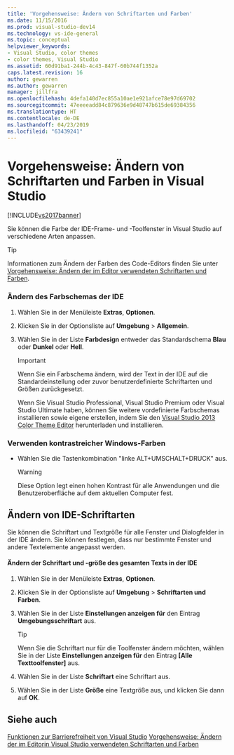 ```yaml
---
title: 'Vorgehensweise: Ändern von Schriftarten und Farben'
ms.date: 11/15/2016
ms.prod: visual-studio-dev14
ms.technology: vs-ide-general
ms.topic: conceptual
helpviewer_keywords:
- Visual Studio, color themes
- color themes, Visual Studio
ms.assetid: 60d91ba1-244b-4c43-847f-60b744f1352a
caps.latest.revision: 16
author: gewarren
ms.author: gewarren
manager: jillfra
ms.openlocfilehash: 4defa140d7ec855a10ae1e921afce78e97d69702
ms.sourcegitcommit: 47eeeeadd84c879636e9d48747b615de69384356
ms.translationtype: HT
ms.contentlocale: de-DE
ms.lasthandoff: 04/23/2019
ms.locfileid: "63439241"
---
```

# <a name="how-to-change-fonts-and-colors-in-visual-studio"></a>Vorgehensweise: Ändern von Schriftarten und Farben in Visual Studio
[!INCLUDE[vs2017banner](../includes/vs2017banner.md)]

Sie können die Farbe der IDE-Frame- und -Toolfenster in Visual Studio auf verschiedene Arten anpassen.

> [!TIP]
> Informationen zum Ändern der Farben des Code-Editors finden Sie unter [Vorgehensweise: Ändern der im Editor verwendeten Schriftarten und Farben](../ide/reference/how-to-change-fonts-and-colors-in-the-editor.md).

### <a name="change-the-color-theme-of-the-ide"></a>Ändern des Farbschemas der IDE

1. Wählen Sie in der Menüleiste **Extras**, **Optionen**.

2. Klicken Sie in der Optionsliste auf **Umgebung** > **Allgemein**.

3. Wählen Sie in der Liste **Farbdesign** entweder das Standardschema **Blau** oder **Dunkel** oder **Hell**.

    > [!IMPORTANT]
    > Wenn Sie ein Farbschema ändern, wird der Text in der IDE auf die Standardeinstellung oder zuvor benutzerdefinierte Schriftarten und Größen zurückgesetzt.
    >
    >  Wenn Sie Visual Studio Professional, Visual Studio Premium oder Visual Studio Ultimate haben, können Sie weitere vordefinierte Farbschemas installieren sowie eigene erstellen, indem Sie den [Visual Studio 2013 Color Theme Editor](http://visualstudiogallery.msdn.microsoft.com/9e08e5d3-6eb4-4e73-a045-6ea2a5cbdabe) herunterladen und installieren.

### <a name="use-windows-high-contrast-colors"></a>Verwenden kontrastreicher Windows-Farben

- Wählen Sie die Tastenkombination "linke ALT+UMSCHALT+DRUCK" aus.

    > [!WARNING]
    > Diese Option legt einen hohen Kontrast für alle Anwendungen und die Benutzeroberfläche auf dem aktuellen Computer fest.

## <a name="change-ide-fonts"></a>Ändern von IDE-Schriftarten
 Sie können die Schriftart und Textgröße für alle Fenster und Dialogfelder in der IDE ändern. Sie können festlegen, dass nur bestimmte Fenster und andere Textelemente angepasst werden.

#### <a name="to-change-the-font-and-size-of-all-text-in-the-ide"></a>Ändern der Schriftart und -größe des gesamten Texts in der IDE

1. Wählen Sie in der Menüleiste **Extras**, **Optionen**.

2. Klicken Sie in der Optionsliste auf **Umgebung** > **Schriftarten und Farben**.

3. Wählen Sie in der Liste **Einstellungen anzeigen für** den Eintrag **Umgebungsschriftart** aus.

    > [!TIP]
    > Wenn Sie die Schriftart nur für die Toolfenster ändern möchten, wählen Sie in der Liste **Einstellungen anzeigen für** den Eintrag **[Alle Texttoolfenster]** aus.

4. Wählen Sie in der Liste **Schriftart** eine Schriftart aus.

5. Wählen Sie in der Liste **Größe** eine Textgröße aus, und klicken Sie dann auf **OK**.

## <a name="see-also"></a>Siehe auch
 [Funktionen zur Barrierefreiheit von Visual Studio](../ide/reference/accessibility-features-of-visual-studio.md) [Vorgehensweise: Ändern der im Editorin Visual Studio verwendeten Schriftarten und Farben](../ide/reference/how-to-change-fonts-and-colors-in-the-editor.md)

